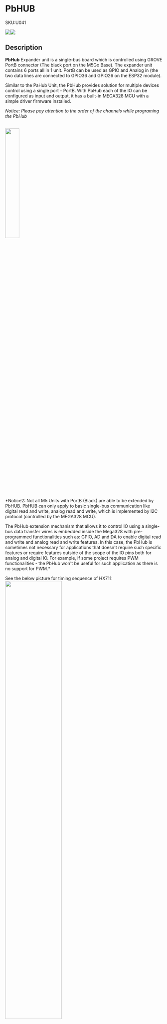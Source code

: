 # PbHUB

<el-tag effect="plain">SKU:U041</el-tag>

<div class="product_pic"><img src="assets/img/product_pics/unit/pbhub/pbhub_p1.webp"><img src="assets/img/product_pics/unit/pbhub/pbhub_p2.webp"></div>

## Description

**PbHub** Expander unit is a single-bus board which is controlled using GROVE PortB connector (The black port on the M5Go Base).
The expander unit contains 6 ports all in 1 unit. PortB can be used as GPIO and Analog in (the two data lines are connected to GPIO36 and GPIO26 on the ESP32 module).

Similar to the PaHub Unit, the PbHub provides solution for multiple devices control using a single port - PortB. With PbHub each of the IO can be configured as input and output, it has a built-in MEGA328 MCU with a simple driver firmware installed.

*Notice: Please pay attention to the order of the channels while programing the PbHub*

<br>
<img src="assets/img/product_pics/unit/pbhub/pbhub_p3.webp" width="30%" height="30%">
<br>

*Notice2: Not all M5 Units with PortB (Black) are able to be extended by PbHUB. PbHUB can only apply to basic single-bus communication like digital read and write, analog read and write, which is implemented by I2C protocol (controlled by the MEGA328 MCU).<br>

The PbHub extension mechanism that allows it to control IO using a single-bus data transfer wires is embedded inside the Mega328 with pre-programmed functionalities such as: GPIO, AD and DA to enable digital read and write and analog read and write features. In this case, the PbHub is sometimes not necessary for applications that doesn't require such specific features or require features outside of the scope of the IO pins both for analog and digital IO. For example, if some project requires PWM functionalities - the PbHub won't be useful for such application as there is no support for PWM.*

See the below picture for timing sequence of HX711:
<br>
<img src="assets/img/product_pics/unit/pbhub/unit_pbhub_notice_01.webp" width="60%" height="60%">

## Product Features

- Single-Bus GROVE PORTB Expander
- Two Lego-compatible holes
- 1-To-6

## Include

- 1x PbHUB Unit
- 1x Grove Cable

## Specification

<table>
   <tr style="font-weight:bold">
      <td>Resources</td>
      <td>Parameter</td>
   </tr>
   <tr>
      <td>Net weight</td>
      <td>7g</td>
   </tr>
   <tr>
      <td>Gross weight</td>
      <td>19g</td>
   </tr>
   <tr>
      <td>Product Size</td>
      <td>48*24*12mm</td>
   </tr>
   <tr>
      <td>Package Size</td>
      <td>67*53*12mm</td>
   </tr>
 </table>


## Change I2C Address

The Default I2C address of the unit is 0x40 (which can be changed by using solder resistors A0 ~ A2, the address range is 0x40~0x47).

<img src="assets/img/product_pics/unit/pbhub/pbhub_i2c_addr.webp" width="300px">

<table>
   <tr style="font-weight:bold">
      <td>A0</td>
      <td>A1</td>
      <td>A2</td>
      <td>I2C Address</td>
   </tr>
   <tr>
      <td>/</td>
      <td>/</td>
      <td>/</td>
      <td>0x40</td>
   </tr>
   <tr>
      <td>Resistors</td>
      <td>/</td>
      <td>/</td>
      <td>0x41</td>
   </tr>
   <tr>
      <td>/</td>
      <td>Resistors</td>
      <td>/</td>
      <td>0x42</td>
   </tr>
   <tr>
      <td>Resistors</td>
      <td>Resistors</td>
      <td>/</td>
      <td>0x43</td>
   </tr>
   <tr>
      <td>/</td>
      <td>/</td>
      <td>Resistors</td>
      <td>0x44</td>
   </tr>
   <tr>
      <td>Resistors</td>
      <td>/</td>
      <td>Resistors</td>
      <td>0x45</td>
   </tr>
   <tr>
      <td>/</td>
      <td>Resistors</td>
      <td>Resistors</td>
      <td>0x46</td>
   </tr>
   <tr>
      <td>Resistors</td>
      <td>Resistors</td>
      <td>Resistors</td>
      <td>0x47</td>
   </tr>
 </table>


## EasyLoader

<img src="https://m5stack.oss-cn-shenzhen.aliyuncs.com/image/EasyLoader_logo.webp" width="100px" style="margin-top:20px">

<a href="https://m5stack.oss-cn-shenzhen.aliyuncs.com/EasyLoader/Unit/EasyLoader_PbHUB.exe"><el-button type="primary">download EasyLoader</el-button></a>

>EasyLoader is a precise and fast program writer which has a built-in functionalities related to the 4-Relay unit. The Easyloader program can burn the firmware to the main controller board by simple easy to follow steps.

>2. After downloading the software, double-click to run the application, connect the M5 device to the computer through the data cable, select the port parameters, click **"Burn"** to start burning. (**For M5StickC burning, please Set the baud rate to 750000 or 115200**)

>3. Currently EasyLoader is only suitable for Windows operating system, Please install the corresponding driver according to the device type. [Please click here to view the CP210X driver installation tutorial](en/arduino/arduino_development), M5StickC/V/T/ATOM series can be used without driver)

## PinMap

**Mega328 ISP** footprint definition

<img src="assets\img\product_pics\app\mega328_isp.webp" width="30%" height="30%">

## Schematic

<img src="assets/img/product_pics/unit/pbhub/pbhub_sch.webp">

## Example

### 1. Arduino IDE

For the complete Arduino IDE code please click [here](https://github.com/m5stack/M5Stack/tree/master/examples/Unit/PbHUB)

### 2. UIFlow

For the Complete UIFlow example code please click [here](https://github.com/m5stack/M5-ProductExampleCodes/tree/master/Unit/PbHUB/UIFlow)

<img src="assets/img/product_pics/unit/pbhub/pbhub.webp" width="50%" height="50%">

- protocol type - I2C     
- address - 0x61
- Set oneLED Color : LED address(2bytes) + RGB value(3bytes)
- Set moreLED Color : LED start address(2bytes) + LED end address(2bytes) + RGB value(3bytes)


<table>
    <tr>
        <td>state</td><td>IO0 Digital Write</td><td>IO1 Digital Write</td><td>IO0 Analog Write</td><td>IO1 Analog Write</td><td>IO0 Digital Read</td><td>IO1 Digital Read</td><td>IO0 Analog Read</td><td>reserve</td><td>Set RGB LED Num</td><td>Set oneLED Color*</td><td>Set moreLED Color*</td><td>Set Brightness</td>
    </tr>
    <tr>
        <td>r/w</td></td></td><td>w</td><td>w</td><td>w</td><td>w</td><td>r</td><td>r</td><td>r</td><td>r</td><td>w</td><td>w</td><td>w</td><td>w</td></tr>
    <tr>
        <td>data length (Byte)</td><td>1</td><td>1</td><td>1</td><td>1</td><td>1</td><td>1</td><td>2</td><td>/</td><td>2</td><td>5</td><td>7</td><td>1</td>
    </tr>
    <tr>
        <td>ch0 cmd</td></td><td>40</td><td>41</td><td>42</td><td>43</td><td>44</td><td>45</td><td>46</td><td>47</td><td>48</td><td>49</td><td>4A</td><td>4B</td>
    </tr>
    <tr>
        <td>ch1 cmd</td></td><td>50</td><td>51</td><td>52</td><td>53</td><td>54</td><td>55</td><td>56</td><td>57</td><td>58</td><td>59</td><td>5A</td><td>5B</td>
    </tr>
    <tr>
        <td>ch2 cmd</td></td><td>60</td><td>61</td><td>62</td><td>63</td><td>64</td><td>65</td><td>46</td><td>67</td><td>68</td><td>69</td><td>6A</td><td>6B</td>
    </tr>
    <tr>
       <td>ch3 cmd</td></td><td>70</td><td>71</td><td>72</td><td>73</td><td>74</td><td>75</td><td>76</td><td>77</td><td>78</td><td>79</td><td>7A</td><td>7B</td>
    </tr>
    <tr>
        <td>ch4 cmd</td></td><td>80</td><td>81</td><td>82</td><td>83</td><td>84</td><td>85</td><td>86</td><td>87</td><td>88</td><td>89</td><td>8A</td><td>8B</td>
    </tr>
    <tr>
       <td>ch5 cmd</td></td><td>A0</td><td>A1</td><td>A2</td><td>A3</td><td>A4</td><td>A5</td><td>A6</td><td>A7</td><td>A8</td><td>A9</td><td>AA</td><td>AB</td>
    </tr>

</table>

<script>

   var purchase_link = 'https://m5stack.com/collections/m5-unit/products/pb-hub';


   anchor_search(purchase_link);
   scrollFunc();

</script>
